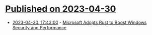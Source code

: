 # [Published on 2023-04-30](index.md)

* [2023-04-30, 17:43:00](https://soylentnews.org/article.pl?sid=23/04/29/0934214&from=rss) - [Microsoft Adopts Rust to Boost Windows Security and Performance](https://soylentnews.org/article.pl?sid=23/04/29/0934214&from=rss)
